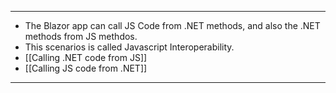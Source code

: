 
---
- The Blazor app can call JS Code from .NET methods, and also the .NET methods from JS methdos.
- This scenarios is called Javascript Interoperability.
- [[Calling .NET code from JS]]
- [[Calling JS code from .NET]]
---